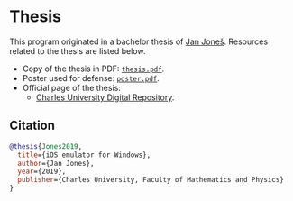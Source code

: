 # Thesis

This program originated in a bachelor thesis of [Jan
Joneš](https://github.com/jjonescz). Resources related to the thesis are listed
below.

- Copy of the thesis in PDF: [`thesis.pdf`](thesis.pdf).
- Poster used for defense: [`poster.pdf`](poster.pdf).
- Official page of the thesis:
  - [Charles University Digital
    Repository](http://hdl.handle.net/20.500.11956/108316).

## Citation

```bib
@thesis{Jones2019,
  title={iOS emulator for Windows},
  author={Jan Jones},
  year={2019},
  publisher={Charles University, Faculty of Mathematics and Physics}
}
```
